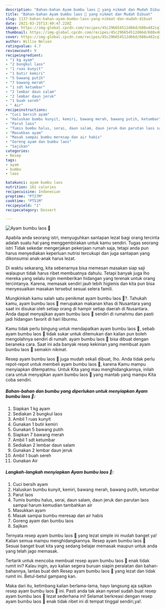 ```yaml
---
description: "Bahan-bahan Ayam bumbu laos 🐔 yang nikmat dan Mudah Dibuat"
title: "Bahan-bahan Ayam bumbu laos 🐔 yang nikmat dan Mudah Dibuat"
slug: 1137-bahan-bahan-ayam-bumbu-laos-yang-nikmat-dan-mudah-dibuat
date: 2021-03-25T13:49:47.220Z
image: https://img-global.cpcdn.com/recipes/45c296654512d66d/680x482cq70/ayam-bumbu-laos-🐔-foto-resep-utama.jpg
thumbnail: https://img-global.cpcdn.com/recipes/45c296654512d66d/680x482cq70/ayam-bumbu-laos-🐔-foto-resep-utama.jpg
cover: https://img-global.cpcdn.com/recipes/45c296654512d66d/680x482cq70/ayam-bumbu-laos-🐔-foto-resep-utama.jpg
author: Willie Nelson
ratingvalue: 4.7
reviewcount: 9
recipeingredient:
- "1 kg ayam"
- "2 bungkul laos"
- "1 ruas kunyit"
- "1 butir kemiri"
- "5 bawang putih"
- "7 bawang merah"
- "1 sdt ketumbar"
- "2 lembar daun salam"
- "2 lembar daun jeruk"
- "1 buah sereh"
- " Air"
recipeinstructions:
- "Cuci bersih ayam"
- "Haluskan bumbu kunyit, kemiri, bawang merah, bawang putih, ketumbar"
- "Parut laos"
- "Tumis bumbu halus, serai, daun salam, daun jeruk dan parutan laos sampai harum kemudian tambahkan air"
- "Masukkan ayam"
- "Masak sampai bumbu meresap dan air habis"
- "Goreng ayam dan bumbu laos"
- "Sajikan"
categories:
- Resep
tags:
- ayam
- bumbu
- laos

katakunci: ayam bumbu laos 
nutrition: 161 calories
recipecuisine: Indonesian
preptime: "PT27M"
cooktime: "PT51M"
recipeyield: "1"
recipecategory: Dessert

---
```



![Ayam bumbu laos 🐔](https://img-global.cpcdn.com/recipes/45c296654512d66d/680x482cq70/ayam-bumbu-laos-🐔-foto-resep-utama.jpg)

Apabila anda seorang istri, menyuguhkan santapan lezat bagi orang tercinta adalah suatu hal yang menggembirakan untuk kamu sendiri. Tugas seorang istri Tidak sekedar mengerjakan pekerjaan rumah saja, tetapi anda pun harus menyediakan keperluan nutrisi tercukupi dan juga santapan yang dikonsumsi anak-anak harus lezat.

Di waktu  sekarang, kita sebenarnya bisa memesan masakan siap saji walaupun tidak harus ribet membuatnya dahulu. Tetapi banyak juga lho mereka yang selalu ingin memberikan hidangan yang terenak untuk orang tercintanya. Karena, memasak sendiri jauh lebih higienis dan kita pun bisa menyesuaikan masakan tersebut sesuai selera famili. 



Mungkinkah kamu salah satu penikmat ayam bumbu laos 🐔?. Tahukah kamu, ayam bumbu laos 🐔 merupakan makanan khas di Nusantara yang saat ini disukai oleh setiap orang di hampir setiap daerah di Nusantara. Anda dapat menyajikan ayam bumbu laos 🐔 sendiri di rumahmu dan pasti jadi hidangan favorit di hari liburmu.

Kamu tidak perlu bingung untuk mendapatkan ayam bumbu laos 🐔, sebab ayam bumbu laos 🐔 tidak sukar untuk ditemukan dan kalian pun boleh mengolahnya sendiri di rumah. ayam bumbu laos 🐔 bisa dibuat dengan beraneka cara. Saat ini ada banyak resep kekinian yang membuat ayam bumbu laos 🐔 semakin nikmat.

Resep ayam bumbu laos 🐔 juga mudah sekali dibuat, lho. Anda tidak perlu repot-repot untuk membeli ayam bumbu laos 🐔, karena Kamu mampu menyiapkan ditempatmu. Untuk Kita yang mau menghidangkannya, inilah cara untuk menyajikan ayam bumbu laos 🐔 yang mantab yang mampu Kita coba sendiri.

<!--inarticleads1-->

##### Bahan-bahan dan bumbu yang diperlukan untuk menyiapkan Ayam bumbu laos 🐔:

1. Siapkan 1 kg ayam
1. Sediakan 2 bungkul laos
1. Ambil 1 ruas kunyit
1. Gunakan 1 butir kemiri
1. Gunakan 5 bawang putih
1. Siapkan 7 bawang merah
1. Ambil 1 sdt ketumbar
1. Sediakan 2 lembar daun salam
1. Gunakan 2 lembar daun jeruk
1. Ambil 1 buah sereh
1. Gunakan  Air




<!--inarticleads2-->

##### Langkah-langkah menyiapkan Ayam bumbu laos 🐔:

1. Cuci bersih ayam
1. Haluskan bumbu kunyit, kemiri, bawang merah, bawang putih, ketumbar
1. Parut laos
1. Tumis bumbu halus, serai, daun salam, daun jeruk dan parutan laos sampai harum kemudian tambahkan air
1. Masukkan ayam
1. Masak sampai bumbu meresap dan air habis
1. Goreng ayam dan bumbu laos
1. Sajikan




Ternyata resep ayam bumbu laos 🐔 yang lezat simple ini mudah banget ya! Kalian semua mampu menghidangkannya. Resep ayam bumbu laos 🐔 Sesuai banget buat kita yang sedang belajar memasak maupun untuk anda yang telah jago memasak.

Tertarik untuk mencoba membuat resep ayam bumbu laos 🐔 enak tidak rumit ini? Kalau ingin, ayo kalian segera buruan siapin peralatan dan bahan-bahannya, lantas buat deh Resep ayam bumbu laos 🐔 yang lezat dan tidak rumit ini. Betul-betul gampang kan. 

Maka dari itu, ketimbang kalian berlama-lama, hayo langsung aja sajikan resep ayam bumbu laos 🐔 ini. Pasti anda tak akan nyesel sudah buat resep ayam bumbu laos 🐔 lezat sederhana ini! Selamat berkreasi dengan resep ayam bumbu laos 🐔 enak tidak ribet ini di tempat tinggal sendiri,ya!.

